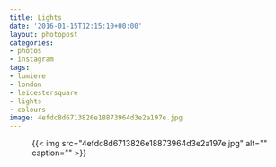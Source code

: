 ```yaml
---
title: Lights
date: '2016-01-15T12:15:10+00:00'
layout: photopost
categories:
- photos
- instagram
tags:
- lumiere
- london
- leicestersquare
- lights
- colours
image: 4efdc8d6713826e18873964d3e2a197e.jpg
---
```


<figure class="photo photo--square">
  {{< img src="4efdc8d6713826e18873964d3e2a197e.jpg" alt="" caption="" >}}

</figure>




